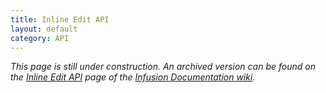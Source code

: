 ```yaml
---
title: Inline Edit API
layout: default
category: API
---
```


_This page is still under construction. An archived version can be found on the [Inline Edit API](http://wiki.fluidproject.org/display/docs/Inline+Edit+API) page of the [Infusion Documentation wiki](http://wiki.fluidproject.org/display/docs/Infusion+Documentation)._
